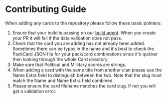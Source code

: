 # Contributing Guide

When adding any cards to the repository please follow these basic pointers:

1. Ensure that your build is passing on our [build agent](https://travis-ci.org/Alsciende/fiveringsdb-data). When you create your PR it will fail if the data validation does not pass.
2. Check that the card you are adding has not already been added. Sometimes there can be typos in the name and it's best to check the PackCard JSON file for your pack/card combinations since it's quicker then looking through the whole Card directory.
3. Make sure that Political and Millitary scores are strings.
4. When adding a card with the same title from another clan please use the Name Extra field to distinguish between the two. Note that the slug must match the Name and Name Extra field combined.
5. Please ensure the card filename matches the card slug. If not you will get a validation error.